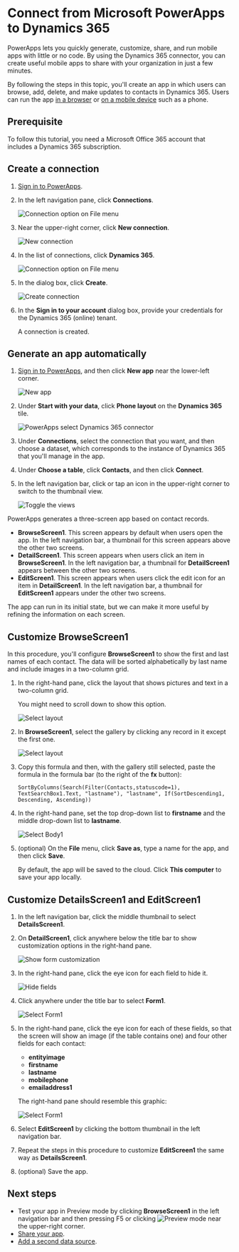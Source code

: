 <properties
	pageTitle="Overview of the Dynamics 365 connection | Microsoft PowerApps"
	description="Create an app for managing data in Dynamics 365"
	services=""
	suite="powerapps"
	documentationCenter="" 	
	authors="Mattp123"
	manager="anneta"
	editor=""
	tags="" />

<tags
ms.service="powerapps"
ms.devlang="na"
ms.topic="article"
ms.tgt_pltfrm="na"
ms.workload="na"
ms.date="01/31/2017"
ms.author="matp"/>

# Connect from Microsoft PowerApps to Dynamics 365 #
PowerApps lets you quickly generate, customize, share, and run mobile apps with little or no code. By using the Dynamics 365 connector, you can create useful mobile apps to share with your organization in just a few minutes.

By following the steps in this topic, you'll create an app in which users can browse, add, delete, and make updates to contacts in Dynamics 365. Users can run the app [in a browser](run-app-browser.md) or [on a mobile device](run-app-client.md) such as a phone.

## Prerequisite
To follow this tutorial, you need a Microsoft Office 365 account that includes a Dynamics 365 subscription.

## Create a connection
1. [Sign in to PowerApps](https://web.powerapps.com/).

1. In the left navigation pane, click **Connections**.

	![Connection option on File menu](./media/connection-dynamics-crmonline/file-connections.png)

2. Near the upper-right corner, click **New connection**.

	![New connection](./media/connection-dynamics-crmonline/new-connection.png)

3. In the list of connections, click **Dynamics 365**.

	![Connection option on File menu](./media/connection-dynamics-crmonline/connection-d365.png)

1. In the dialog box, click **Create**.

	![Create connection](./media/connection-dynamics-crmonline/create-connection.png)

4. In the **Sign in to your account** dialog box, provide your credentials for the Dynamics 365 (online) tenant.

	A connection is created.

## Generate an app automatically ##
1. [Sign in to PowerApps](https://web.powerapps.com/), and then click **New app** near the lower-left corner.

	![New app](./media/connection-dynamics-crmonline/new-app.png)

4. Under **Start with your data**, click **Phone layout** on the **Dynamics 365** tile.

	![PowerApps select Dynamics 365 connector](./media/connection-dynamics-crmonline/phonelayout.png)

5. Under **Connections**, select the connection that you want, and then choose a dataset, which corresponds to the instance of Dynamics 365 that you'll manage in the app.

6. Under **Choose a table**, click **Contacts**, and then click **Connect**.

7. In the left navigation bar, click or tap an icon in the upper-right corner to switch to the thumbnail view.

	![Toggle the views](./media/connection-dynamics-crmonline/toggle-view.png)

PowerApps generates a three-screen app based on contact records.

* **BrowseScreen1**. This screen appears by default when users open the app. In the left navigation bar, a thumbnail for this screen appears above the other two screens.
* **DetailScreen1**. This screen appears when users click an item in **BrowseScreen1**.  In the left navigation bar, a thumbnail for **DetailScreen1** appears between the other two screens.
* **EditScreen1**. This screen appears when users click the edit icon for an item in **DetailScreen1**. In the left navigation bar, a thumbnail for **EditScreen1** appears under the other two screens.

The app can run in its initial state, but we can make it more useful by refining the information on each screen.

## Customize BrowseScreen1 ##
In this procedure, you'll configure **BrowseScreen1** to show the first and last names of each contact. The data will be sorted alphabetically by last name and include images in a two-column grid.

1. In the right-hand pane, click the layout that shows pictures and text in a two-column grid.

	You might need to scroll down to show this option.

	![Select layout](./media/connection-dynamics-crmonline/select-layout.png)

1. In **BrowseScreen1**, select the gallery by clicking any record in it except the first one.

	![Select layout](./media/connection-dynamics-crmonline/select-gallery.png)

1. Copy this formula and then, with the gallery still selected, paste the formula in the formula bar (to the right of the **fx** button):

	`SortByColumns(Search(Filter(Contacts,statuscode=1), TextSearchBox1.Text, "lastname"), "lastname", If(SortDescending1, Descending, Ascending))`

1. In the right-hand pane, set the top drop-down list to **firstname** and the middle drop-down list to **lastname**.

	![Select Body1](./media/connection-dynamics-crmonline/firstname-lastname.png)

7. (optional) On the **File** menu, click **Save as**, type a name for the app, and then click **Save**.

	By default, the app will be saved to the cloud. Click **This computer** to save your app locally.

## Customize DetailsScreen1 and EditScreen1 ##
1. In the left navigation bar, click the middle thumbnail to select **DetailsScreen1**.

2. On **DetailScreen1**, click anywhere below the title bar to show customization options in the right-hand pane.

	![Show form customization](./media/connection-dynamics-crmonline/show-customization.png)

3. In the right-hand pane, click the eye icon for each field to hide it.

	![Hide fields](./media/connection-dynamics-crmonline/hide-field.png)

1. Click anywhere under the title bar to select **Form1**.

	![Select Form1](./media/connection-dynamics-crmonline/select-form1.png)

1. In the right-hand pane, click the eye icon for each of these fields, so that the screen will show an image (if the table contains one) and four other fields for each contact:

	- **entityimage**
	- **firstname**
	- **lastname**
	- **mobilephone**
	- **emailaddress1**

	The right-hand pane should resemble this graphic:

	![Select Form1](./media/connection-dynamics-crmonline/show-fields.png)

1. Select **EditScreen1** by clicking the bottom thumbnail in the left navigation bar.

1. Repeat the steps in this procedure to customize **EditScreen1** the same way as **DetailsScreen1**.

7. (optional) Save the app.

## Next steps ##
- Test your app in Preview mode by clicking **BrowseScreen1** in the left navigation bar and then pressing F5 or clicking ![Preview mode](./media/connection-dynamics-crmonline/runpowerapp.png) near the upper-right corner.
- [Share your app](share-app.md).
- [Add a second data source](add-data-connection.md).
